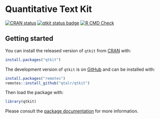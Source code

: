 

<!-- README.md is generated from README.Rmd. Please edit that file -->
<!--fix color mixing on title-->

# Quantitative Text Kit

<!-- badges: start -->

[![CRAN
status](https://www.r-pkg.org/badges/version/qtkit.png)](https://CRAN.R-project.org/package=qtkit)
[![qtkit status
badge](https://qtalr.r-universe.dev/badges/qtkit.png)](https://qtalr.r-universe.dev/qtkit)
[![R CMD
Check](https://github.com/francojc/qtkit/actions/workflows/R-CMD-check.yaml/badge.svg)](https://github.com/francojc/qtkit/actions/workflows/R-CMD-check.yaml)
<!-- badges: end -->

## Getting started

You can install the released version of `qtkit` from
[CRAN](https://cran.r-project.org/package=qtkit) with:

``` r
install.packages("qtkit")
```

The development version of `qtkit` is on
[GitHub](https://github.com/qtalr/qtkit) and can be installed with:

``` r
install.packages("remotes")
remotes::install_github("qtalr/qtkit")
```

Then load the package with:

``` r
library(qtkit)
```

Please consult the [package
documentation](https://qtalr.com/qtkit/reference/) for more information.
